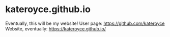 # kateroyce.github.io
Eventually, this will be my website!
User page: https://github.com/kateroyce
Website, eventually: https://kateroyce.github.io/
